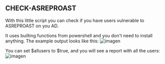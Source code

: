 ## CHECK-ASREPROAST

With this little script you can check if you have users vulnerable to ASREPROAST on you AD.

It uses builting functions from powershell and you don't need to install anything.
The example output looks like this:
![imagen](https://user-images.githubusercontent.com/15851110/226706397-9b0b0c78-2c98-4344-9426-f22e04861dd1.png)


You can set $allusers to $true, and you will see a report with all the users:
![imagen](https://user-images.githubusercontent.com/15851110/226706227-5a54e809-f35c-44b9-a6fb-9b14e9f16ee3.png)
